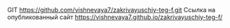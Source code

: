 GIT
https://github.com/vishnevaya7/zakrivayuschiy-teg-f.git
Ссылка на опубликованный сайт
https://vishnevaya7.github.io/zakrivayuschiy-teg-f/